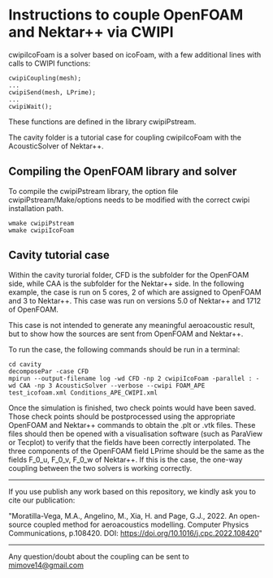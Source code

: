 # Instructions to couple OpenFOAM and Nektar++ via CWIPI

cwipiIcoFoam is a solver based on icoFoam, with a few additional lines with calls to CWIPI functions:
```
cwipiCoupling(mesh);
...
cwipiSend(mesh, LPrime);
...
cwipiWait();
```
These functions are defined in the library cwipiPstream.

The cavity folder is a tutorial case for coupling cwipiIcoFoam with the AcousticSolver of Nektar++.



## Compiling the OpenFOAM library and solver

To compile the cwipiPstream library, the option file cwipiPstream/Make/options needs to be modified with the correct cwipi installation path.
```
wmake cwipiPstream
wmake cwipiIcoFoam
```


## Cavity tutorial case

Within the cavity turorial folder, CFD is the subfolder for the OpenFOAM side, while CAA is the subfolder for the Nektar++ side.
In the following example, the case is run on 5 cores, 2 of which are assigned to OpenFOAM and 3 to Nektar++. This case was run on versions 5.0 of Nektar++ and 1712 of OpenFOAM.

This case is not intended to generate any meaningful aeroacoustic result, but to show how the sources are sent from OpenFOAM and Nektar++.


To run the case, the following commands should be run in a terminal:

```
cd cavity
decomposePar -case CFD
mpirun --output-filename log -wd CFD -np 2 cwipiIcoFoam -parallel : -wd CAA -np 3 AcousticSolver --verbose --cwipi FOAM_APE test_icofoam.xml Conditions_APE_CWIPI.xml
```

Once the simulation is finished, two check points would have been saved. Those check points should be postprocessed using the appropriate OpenFOAM and Nektar++ commands to obtain the .plt or .vtk files. These files should then be opened with a visualisation software (such as ParaView or Tecplot) to verify that the fields have been correctly interpolated. The three components of the OpenFOAM field LPrime should be the same as the fields F_0_u, F_0_v, F_0_w of Nektar++. If this is the case, the one-way coupling between the two solvers is working correctly.

-----------------------
If you use publish any work based on this repository, we kindly ask you to cite our publication: 

"Moratilla-Vega, M.A., Angelino, M., Xia, H. and Page, G.J., 2022. An open-source coupled method for aeroacoustics modelling. Computer Physics Communications, p.108420. DOI: https://doi.org/10.1016/j.cpc.2022.108420"

-----------------------

Any question/doubt about the coupling can be sent to mimove14@gmail.com

